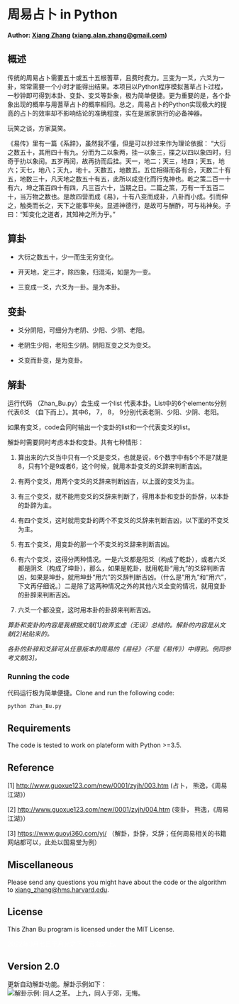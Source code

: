 # 周易占卜 in Python


#### Author: [Xiang Zhang](http://xiangzhang.info/) (xiang.alan.zhang@gmail.com)

## 概述
传统的周易占卜需要五十或五十五根蓍草，且费时费力。三变为一爻，六爻为一卦，常常需要一个小时才能得出结果。本项目以Python程序模拟蓍草占卜过程，一秒钟即可得到本卦、变卦、变爻等卦象，极为简单便捷。更为重要的是，各个卦象出现的概率与用蓍草占卜的概率相同。总之，周易占卜的Python实现极大的提高的占卜的效率却不影响结论的准确程度，实在是居家旅行的必备神器。

玩笑之谈，方家莫笑。

《易传》里有一篇《系辞》，虽然我不懂，但是可以抄过来作为理论依据：
“大衍之数五十，其用四十有九。分而为二以象两，挂一以象三，揲之以四以象四时，归奇于扐以象闰。五岁再闰，故再扐而后挂。天一，地二；天三，地四；天五，地六；天七，地八；天九，地十。天数五，地数五。五位相得而各有合，天数二十有五，地数三十，凡天地之数五十有五，此所以成变化而行鬼神也。乾之策二百一十有六，坤之策百四十有四，凡三百六十，当期之日。二篇之策，万有一千五百二十，当万物之数也。是故四营而成《易》，十有八变而成卦，八卦而小成。引而伸之，触类而长之，天下之能事毕矣。显道神德行，是故可与酬酢，可与祐神矣。子曰：“知变化之道者，其知神之所为乎。”


## 算卦
- 大衍之数五十，少一而生无穷变化。

- 开天地，定三才，除四象，归混沌，如是为一变。

- 三变成一爻，六爻为一卦。是为本卦。

## 变卦

- 爻分阴阳，可细分为老阴、少阳、少阴、老阳。

- 老阴生少阳，老阳生少阴。阴阳互变之爻为变爻。

- 爻变而卦变，是为变卦。 

## 解卦

运行代码 （Zhan_Bu.py）会生成 一个list 代表本卦。List中的6个elements分别代表6爻 （自下而上）。其中6， 7， 8， 9分别代表老阴、少阳、少阴、老阳。

如果有变爻，code会同时输出一个变卦的list和一个代表变爻的list。

解卦时需要同时考虑本卦和变卦。共有七种情形：
1. 算出来的六爻当中只有一个爻是变爻，也就是说，6个数字中有5个不是7就是8，只有1个是9或者6，这个时候，就用本卦变爻的爻辞来判断吉凶。

2. 有两个变爻，用两个变爻的爻辞来判断凶吉，以上面的变爻为主。

3. 有三个变爻，就不能用变爻的爻辞来判断了，得用本卦和变卦的卦辞，以本卦的卦辞为主。

4. 有四个变爻，这时就用变卦的两个不变爻的爻辞来判断吉凶，以下面的不变爻为主。

5. 有五个变爻，用变卦的那一个不变爻的爻辞来判断吉凶。

6. 有六个变爻，这得分两种情况。一是六爻都是阳爻（构成了乾卦），或者六爻都是阴爻（构成了坤卦），那么，如果是乾卦，就用乾卦“用九”的爻辞判断吉凶，如果是坤卦，就用坤卦“用六”的爻辞判断吉凶。（什么是“用九”和“用六”，下文再仔细说。）二是除了这两种情况之外的其他六爻全变的情况，就用变卦的卦辞来判断吉凶。

7. 六爻一个都没变，这时用本卦的卦辞来判断吉凶。


*算卦和变卦的内容是我根据文献[1]故弄玄虚（无误）总结的。解卦的内容是从文献[2]粘贴来的。*

*各卦的卦辞和爻辞可从任意版本的周易的《易经》（不是《易传》）中得到。例同参考文献[3]。*

### Running the code

代码运行极为简单便捷。Clone and run the following code:
```
python Zhan_Bu.py
```


## Requirements 

The code is tested to work on plateform with Python >=3.5. 
  
## Reference

[1] http://www.guoxue123.com/new/0001/zyjh/003.htm (占卜， 熊逸，《周易江湖》）

[2] http://www.guoxue123.com/new/0001/zyjh/004.htm (变卦， 熊逸，《周易江湖》）

[3] https://www.guoyi360.com/yj/ （解卦，卦辞，爻辞；任何周易相关的书籍网站都可以，此处以国易堂为例）
  
## Miscellaneous

Please send any questions you might have about the code or the algorithm to <xiang_zhang@hms.harvard.edu>.

## License

This Zhan Bu program is licensed under the MIT License.

<font color=#ffffff>2022年3月七日于月光之下，云海之上。</font>

## Version 2.0

更新自动解卦功能。解卦示例如下：
![解卦示例: 同人之革。 上九，同人于郊，无悔。]([URL_OF_THE_IMAGE](https://github.com/xiangzhang1015/Zhou_Yi_Zhan_Bu_in_Python/blob/main/Python%E8%A7%A3%E5%8D%A6%E7%A4%BA%E4%BE%8B.png)https://github.com/xiangzhang1015/Zhou_Yi_Zhan_Bu_in_Python/blob/main/Python%E8%A7%A3%E5%8D%A6%E7%A4%BA%E4%BE%8B.png)

